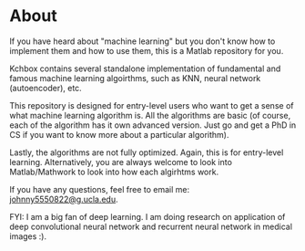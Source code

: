 # About

If you have heard about "machine learning" but you don't know how to implement them and how to use them, this is a Matlab repository for you. 

Kchbox contains several standalone implementation of fundamental and famous machine learning  algoirthms, such as KNN, neural network (autoencoder), etc.

This repository is designed for entry-level users who want to get a sense of what machine learning algorithm is. All the algorithms are basic (of course, each of the algorithm has it own advanced version. Just go and get a PhD in CS if you want to know more about a particular algorithm).

Lastly, the algorithms are not fully optimized. Again, this is for entry-level learning. Alternatively, you are always welcome to look into Matlab/Mathwork to look into how each algirhtms work.

If you have any questions, feel free to email me: johnny5550822@g.ucla.edu. 

FYI: I am a big fan of deep learning. I am doing research on application of deep convolutional neural network and recurrent neural network in medical images :).


